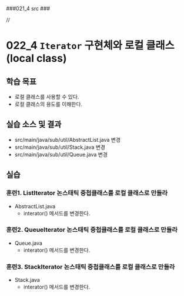 ###021_4 src ###

// 

# 022_4 `Iterator` 구현체와 로컬 클래스 (local class)

## 학습 목표

- 로컬 클래스를 사용할 수 있다.
- 로컬 클래스의 용도를 이해한다.

## 실습 소스 및 결과
 
- src/main/java/sub/util/AbstractList.java 변경
- src/main/java/sub/util/Stack.java 변경
- src/main/java/sub/util/Queue.java 변경

## 실습

### 훈련1. ListIterator 논스태틱 중첩클래스를 로컬 클래스로 만들라

- AbstractList.java 
  - interator() 메서드를 변경한다.
  
### 훈련2. QueueIterator 논스태틱 중첩클래스를 로컬 클래스로 만들라

- Queue.java 
  - interator() 메서드를 변경한다.
  
### 훈련3. StackIterator 논스태틱 중첩클래스를 로컬 클래스로 만들라

- Stack.java
  - interator() 메서드를 변경한다.